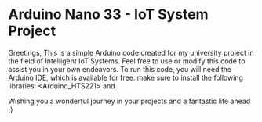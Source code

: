# Arduino Nano 33 - IoT System Project
Greetings,
This is a simple Arduino code created for my university project in the field of Intelligent IoT Systems. Feel free to use or modify this code to assist you in your own endeavors. To run this code, you will need the Arduino IDE, which is available for free. 
make sure to install the following libraries: <Arduino_HTS221> and <ThingsBoard>.

Wishing you a wonderful journey in your projects and a fantastic life ahead ;)

